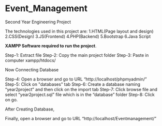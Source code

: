 # Event_Management
Second Year Engineering Project

The technologies used in this project are:
1.HTML(Page layout and design)
2.CSS(Design)
3.JS(Frontend)
4.PHP(Backend)
5.Bootstrap
6.Java Script

**XAMPP Software required to run the project**.

Step-1: Extract file
Step-2: Copy the main project folder
Step-3: Paste in computer xampp/htdocs/

Now Connecting Database

Step-4: Open a browser and go to URL “http://localhost/phpmyadmin/”
Step-5: Click on "databases" tab
Step-6: Create a database naming “year2project” and then click on the import tab
Step-7: Click browse file and select “year2project.sql” file which is in the “database” folder
Step-8: Click on go.

After Creating Database,

Finally, open a browser and go to URL “http://localhost/Eventmanagement/”
